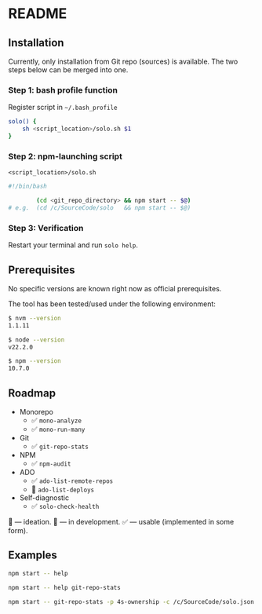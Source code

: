 # README

## Installation

Currently, only installation from Git repo (sources) is available.
The two steps below can be merged into one.

### Step 1: bash profile function

Register script in `~/.bash_profile`

```sh
solo() {
    sh <script_location>/solo.sh $1
}
```

### Step 2: npm-launching script

`<script_location>/solo.sh`

```sh
#!/bin/bash

        (cd <git_repo_directory> && npm start -- $@)
# e.g.  (cd /c/SourceCode/solo   && npm start -- $@)
```

### Step 3: Verification

Restart your terminal and run `solo help`.

## Prerequisites

No specific versions are known right now as official prerequisites.

The tool has been tested/used under the following environment:

```sh
$ nvm --version
1.1.11

$ node --version
v22.2.0

$ npm --version
10.7.0
```

## Roadmap

* Monorepo
  * ✅ `mono-analyze`
  * ✅ `mono-run-many`
* Git
  * ✅ `git-repo-stats`
* NPM
  * ✅ `npm-audit`
* ADO
  * ✅ `ado-list-remote-repos`
  * 🧠 `ado-list-deploys`
* Self-diagnostic
  * ✅ `solo-check-health`

🧠 — ideation.
🔨 — in development.
✅ — usable (implemented in some form).

## Examples

```sh
npm start -- help

npm start -- help git-repo-stats

npm start -- git-repo-stats -p 4s-ownership -c /c/SourceCode/solo.json -a 2024-01-01
```